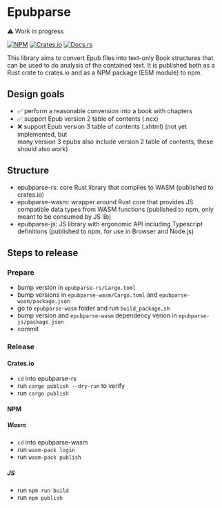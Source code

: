 # Epubparse

⚠️  Work in progress  

[![NPM](https://img.shields.io/npm/v/epubparse-js)](https://www.npmjs.com/package/epubparse-js)
[![Crates.io](https://img.shields.io/crates/v/epubparse)](https://crates.io/crates/epubparse)
[![Docs.rs](https://img.shields.io/docsrs/epubparse)](https://docs.rs/epubparse/latest/epubparse/)


This library aims to convert Epub files into text-only Book structures
that can be used to do analysis of the contained text.
It is published both as a Rust crate to crates.io and as a NPM package (ESM module) to npm.

## Design goals
- ✅ perform a reasonable conversion into a book with chapters
- ✅ support Epub version 2 table of contents (.ncx)
- ❌ support Epub version 3 table of contents (.xhtml) (not yet implemented, but  
  many version 3 epubs also include version 2 table of contents, these should also work)

## Structure
- epubparse-rs: core Rust library that compiles to WASM
  (published to crates.io)
- epubparse-wasm: wrapper around Rust core that provides
  JS compatible data types from WASM functions
  (published to npm, only meant to be consumed by JS lib)
- epubparse-js: JS library with ergonomic API including
  Typescript definitions
  (published to npm, for use in Browser and Node.js)

## Steps to release

### Prepare
- bump version in `epubparse-rs/Cargo.toml`
- bump versions in `epubparse-wasm/Cargo.toml` and `epubparse-wasm/package.json`
- go to `epubparse-wasm` folder and run `build_package.sh`
- bump version and `epubparse-wasm` dependency verion in `epubparse-js/package.json`
- commit

### Release
#### Crates.io
- `cd` into epubparse-rs
- run `cargo publish --dry-run` to verify 
- run `cargo publish`

#### NPM
##### Wasm
- `cd` into epubparse-wasm
- run `wasm-pack login`
- run `wasm-pack publish`

##### JS
- run `npm run build`
- run `npm publish`
